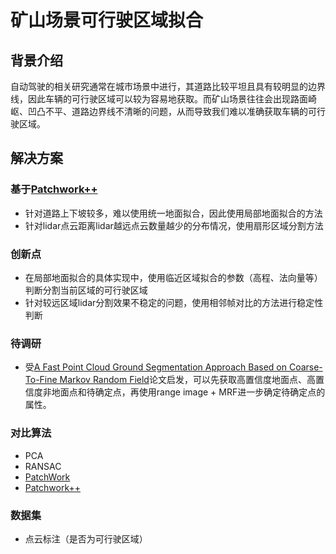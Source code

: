 # 矿山场景可行驶区域拟合
## 背景介绍
自动驾驶的相关研究通常在城市场景中进行，其道路比较平坦且具有较明显的边界线，因此车辆的可行驶区域可以较为容易地获取。而矿山场景往往会出现路面崎岖、凹凸不平、道路边界线不清晰的问题，从而导致我们难以准确获取车辆的可行驶区域。

## 解决方案
### 基于[Patchwork++](https://arxiv.org/abs/2207.11919)
- 针对道路上下坡较多，难以使用统一地面拟合，因此使用局部地面拟合的方法
- 针对lidar点云距离lidar越远点云数量越少的分布情况，使用扇形区域分割方法
### 创新点
- 在局部地面拟合的具体实现中，使用临近区域拟合的参数（高程、法向量等）判断分割当前区域的可行驶区域
- 针对较远区域lidar分割效果不稳定的问题，使用相邻帧对比的方法进行稳定性判断

### 待调研
- 受[A Fast Point Cloud Ground Segmentation Approach Based on Coarse-To-Fine Markov Random Field](https://ieeexplore.ieee.org/document/9410344)论文启发，可以先获取高置信度地面点、高置信度非地面点和待确定点，再使用range image + MRF进一步确定待确定点的属性。

### 对比算法
- PCA
- RANSAC
- [PatchWork](https://arxiv.org/abs/2108.05560)
- [Patchwork++](https://arxiv.org/abs/2207.11919)

### 数据集
- 点云标注（是否为可行驶区域）
